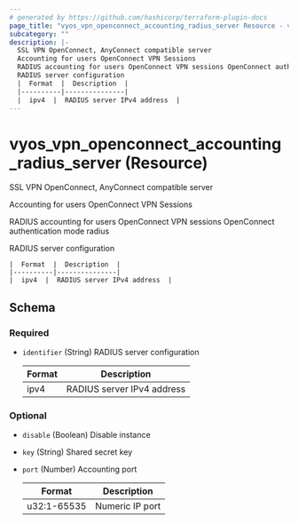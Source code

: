 ```yaml
---
# generated by https://github.com/hashicorp/terraform-plugin-docs
page_title: "vyos_vpn_openconnect_accounting_radius_server Resource - vyos"
subcategory: ""
description: |-
  SSL VPN OpenConnect, AnyConnect compatible server
  Accounting for users OpenConnect VPN Sessions
  RADIUS accounting for users OpenConnect VPN sessions OpenConnect authentication mode radius
  RADIUS server configuration
  |  Format  |  Description  |
  |----------|---------------|
  |  ipv4  |  RADIUS server IPv4 address  |
---
```


# vyos_vpn_openconnect_accounting_radius_server (Resource)

SSL VPN OpenConnect, AnyConnect compatible server

Accounting for users OpenConnect VPN Sessions

RADIUS accounting for users OpenConnect VPN sessions OpenConnect authentication mode radius

RADIUS server configuration

    |  Format  |  Description  |
    |----------|---------------|
    |  ipv4  |  RADIUS server IPv4 address  |



<!-- schema generated by tfplugindocs -->
## Schema

### Required

- `identifier` (String) RADIUS server configuration

    |  Format  |  Description  |
    |----------|---------------|
    |  ipv4  |  RADIUS server IPv4 address  |

### Optional

- `disable` (Boolean) Disable instance
- `key` (String) Shared secret key
- `port` (Number) Accounting port

    |  Format  |  Description  |
    |----------|---------------|
    |  u32:1-65535  |  Numeric IP port  |
